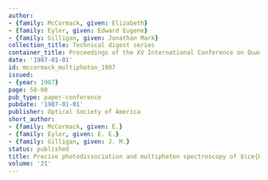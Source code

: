 ```yaml
---
author:
- {family: McCormack, given: Elizabeth}
- {family: Eyler, given: Edward Eugene}
- {family: Gilligan, given: Jonathan Mark}
collection_title: Technical digest series
container_title: Proceedings of the XV International Conference on Quantum Electronics
date: '1987-01-01'
id: mccormack_multiphoton_1987
issued:
- {year: 1987}
page: 58-60
pub_type: paper-conference
pubdate: '1987-01-01'
publisher: Optical Society of America
short_author:
- {family: McCormack, given: E.}
- {family: Eyler, given: E. E.}
- {family: Gilligan, given: J. M.}
status: published
title: Precise photodissociation and multiphoton spectroscopy of $\ce{H2}$
volume: '21'
---
```

